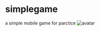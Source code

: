# simplegame
a simple mobile game for parctice
![avatar](https://github.com/lbbym/simplegame/blob/master/game.gif)
